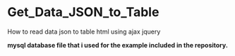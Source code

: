 # Get_Data_JSON_to_Table
How to read data json to table html using ajax jquery

**mysql database file that i used for the example included in the repository.**
